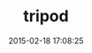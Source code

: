 ---
layout: post
title:  "tripod"
repo:   "Swirrl/tripod"
date:   2015-02-18 17:08:25
gemurl: http://github.com/Swirrl/tripod
---